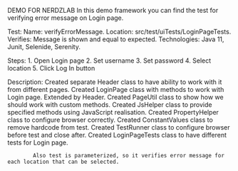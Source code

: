 DEMO FOR NERDZLAB
In this demo framework you can find the test for verifying error message on Login page.

Test:
  Name: verifyErrorMessage.
  Location: src/test/uiTests/LoginPageTests.
  Verifies: Message is shown and equal to expected.
  Technologies: Java 11, Junit, Selenide, Serenity.
  
  Steps: 1. Open Login page 
         2. Set username
         3. Set password
         4. Select location
         5. Click Log In button
         
  Description:
            Created separate Header class to have ability to work with it from different pages. 
            Created LoginPage class with methods to work with Login page. Extended by Header.
            Created PageUtil class to show how we should work with custom methods.
            Created JsHelper class to provide specified methods using JavaScript realisation.
            Created PropertyHelper class to configure browser correctly.
            Created ConstantValues class to remove hardcode from test.
            Created TestRunner class to configure browser before test and close after.
            Created LoginPageTests class to have different tests for Login page.
            
            Also test is parameterized, so it verifies error message for each location that can be selected.
  
  
  
  
  
  
